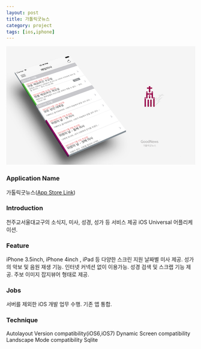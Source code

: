 ```yaml
---
layout: post
title: 가톨릭굿뉴스
category: project
tags: [ios,iphone]
---
```

![가톨릭굿뉴스](/images/project/catholic_goodnews_01.png)


### Application Name

가톨릭굿뉴스([App Store Link](https://itunes.apple.com/app/gatolliggusnyuseu/id736015071?mt=8))


### Introduction

 천주교서울대교구의 소식지, 미사, 성경, 성가 등 서비스 제공 iOS Universal 어플리케이션.


### Feature

iPhone 3.5inch, iPhone 4inch , iPad 등 다양한 스크린 지원
날짜별 미사 제공.
성가의 악보 및 음원 재생 기능.
인터넷 커넥션 없이 이용가능.
성경 검색 및 스크랩 기능 제공.
주보 이미지 잡지뷰어 형태로 제공.


### Jobs

서버를 제외한 iOS 개발 업무 수행.
기존 앱 통합.


### Technique
Autolayout
Version compatibility(iOS6,iOS7)
Dynamic Screen compatibility
Landscape Mode compatibility
Sqlite